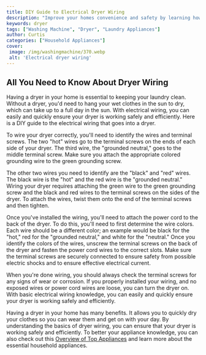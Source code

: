 ```yaml
---
title: DIY Guide to Electrical Dryer Wiring
description: "Improve your homes convenience and safety by learning how to wire your electrical dryer with this comprehensive DIY guide With easy-to-follow steps and comprehensive diagrams you can complete the project quickly and safely"
keywords: dryer
tags: ["Washing Machine", "Dryer", "Laundry Appliances"]
author: Curtis
categories: ["Household Appliances"]
cover: 
 image: /img/washingmachine/370.webp
 alt: 'Electrical dryer wiring'
---
```

## All You Need to Know About Dryer Wiring
 Having a dryer in your home is essential to keeping your laundry clean. Without a dryer, you'd need to hang your wet clothes in the sun to dry, which can take up to a full day in the sun. With electrical wiring, you can easily and quickly ensure your dryer is working safely and efficiently. Here is a DIY guide to the electrical wiring that goes into a dryer. 

To wire your dryer correctly, you'll need to identify the wires and terminal screws. The two "hot" wires go to the terminal screws on the ends of each side of your dryer. The third wire, the "grounded neutral," goes to the middle terminal screw. Make sure you attach the appropriate colored grounding wire to the green grounding screw. 

The other two wires you need to identify are the "black" and "red" wires. The black wire is the "hot" and the red wire is the "grounded neutral." Wiring your dryer requires attaching the green wire to the green grounding screw and the black and red wires to the terminal screws on the sides of the dryer. To attach the wires, twist them onto the end of the terminal screws and then tighten. 

Once you've installed the wiring, you'll need to attach the power cord to the back of the dryer. To do this, you'll need to first determine the wire colors. Each wire should be a different color; an example would be black for the "hot," red for the "grounded neutral," and white for the "neutral." Once you identify the colors of the wires, unscrew the terminal screws on the back of the dryer and fasten the power cord wires to the correct slots. Make sure the terminal screws are securely connected to ensure safety from possible electric shocks and to ensure effective electrical current. 

When you're done wiring, you should always check the terminal screws for any signs of wear or corrosion. If you properly installed your wiring, and no exposed wires or power cord wires are loose, you can turn the dryer on. With basic electrical wiring knowledge, you can easily and quickly ensure your dryer is working safely and efficiently. 

Having a dryer in your home has many benefits. It allows you to quickly dry your clothes so you can wear them and get on with your day. By understanding the basics of dryer wiring, you can ensure that your dryer is working safely and efficiently. To better your appliance knowledge, you can also check out this [Overview of Top Appliances](./pages/appliance-overview) and learn more about the essential household appliances.
